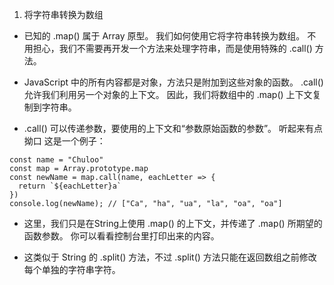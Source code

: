 1. 将字符串转换为数组  

+ 已知的 .map() 属于 Array 原型。 我们如何使用它将字符串转换为数组。 不用担心，我们不需要再开发一个方法来处理字符串，而是使用特殊的 .call() 方法。  


+ JavaScript 中的所有内容都是对象，方法只是附加到这些对象的函数。 .call() 允许我们利用另一个对象的上下文。 因此，我们将数组中的 .map() 上下文复制到字符串。  


+ .call() 可以传递参数，要使用的上下文和“参数原始函数的参数”。 听起来有点拗口 这是一个例子：  

```
const name = "Chuloo"
const map = Array.prototype.map
const newName = map.call(name, eachLetter => {
  return `${eachLetter}a`
})
console.log(newName); // ["Ca", "ha", "ua", "la", "oa", "oa"]
```  

+ 这里，我们只是在String上使用 .map() 的上下文，并传递了 .map() 所期望的函数参数。 你可以看看控制台里打印出来的内容。  


+ 这类似于 String 的 .split() 方法，不过 .split() 方法只能在返回数组之前修改每个单独的字符串字符。
